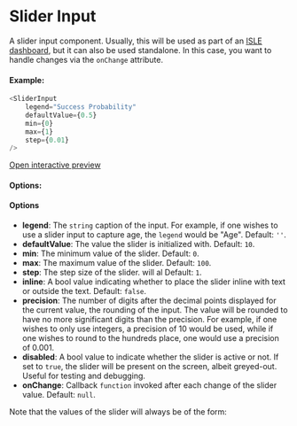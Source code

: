 # Slider Input

A slider input component. Usually, this will be used as part of an [ISLE dashboard](dashboard.md), but it can also be used standalone. In this case, you want to handle changes via the `onChange` attribute. 

#### Example:

``` js
<SliderInput
    legend="Success Probability"
    defaultValue={0.5}
    min={0}
    max={1}
    step={0.01}
/>
```

[Open interactive preview](https://isle.heinz.cmu.edu/components/slider-input/)

#### Options:

#### Options
* __legend__: The `string` caption of the input. For example, if one wishes to use a slider input to capture age, the `legend` would be "Age". Default: `''`.
* __defaultValue__: The value the slider is initialized with. Default: `10`.
* __min__: The minimum value of the slider. Default: `0`.
* __max__: The maximum value of the slider. Default: `100`.
* __step__: The step size of the slider. will al Default: `1`. 
* __inline__: A bool value indicating whether to place the slider inline with text or outside the text. Default: `false`.
* __precision__: The number of digits after the decimal points displayed for the current value, the rounding of the input. The value will be rounded to have no more significant digits than the precision. For example, if one wishes to only use integers, a precision of 10 would be used, while if one wishes to round to the hundreds place, one would use a precision of 0.001. 
* __disabled__: A bool value to indicate whether the slider is active or not. If set to `true`, the slider will be present on the screen, albeit greyed-out. Useful for testing and debugging.
* __onChange__: Callback `function` invoked after each change of the slider value. Default: `null`.

Note that the values of the slider will always be of the form:
<TeX raw="round(defaultValue \ \pm n*step,\ precision)" displayMode={true} />
